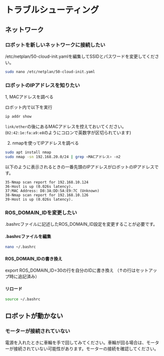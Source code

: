 # トラブルシューティング

## ネットワーク

### ロボットを新しいネットワークに接続したい

/etc/netplan/50-cloud-init.yamlを編集してSSIDとパスワードを変更してください。
```bash
sudo nano /etc/netplan/50-cloud-init.yaml
```

### ロボットのIPアドレスを知りたい

1, MACアドレスを調べる

ロボット内で以下を実行

```bash
ip addr show
```

`link/ether`の後にあるMACアドレスを控えておいてください。
(`02:42:1e:fa:a9:e8`のようにコロンで英数字が区切られています)


2. nmapを使ってIPアドレスを調べる
```bash
sudo apt install nmap
sudo nmap -sn 192.168.20.0/24 | grep <MACアドレス> -n2
```

以下のように表示されるときの一番先頭のIPアドレスがロボットのIPアドレスです。
```
35-Nmap scan report for 192.168.10.124
36-Host is up (0.026s latency).
37:MAC Address: D8:3A:DD:5A:E9:7C (Unknown)
38-Nmap scan report for 192.168.10.126
39-Host is up (0.026s latency).
```

### ROS_DOMAIN_IDを変更したい

.bashrcファイルに記述したROS_DOMAIN_ID設定を変更することが必要です。

#### .bashrcファイルを編集

```bash
nano ~/.bashrc
```

#### ROS_DOMAIN_IDの書き換え

export ROS_DOMAIN_ID=30の行を自分のIDに書き換え
（↑の行はセットアップ時に追記済み）

#### リロード

```bash
source ~/.bashrc
```



## ロボットが動かない

### モーターが接続されていない

電源を入れたときに車輪を手で回してみてください。車輪が回る場合は、モーターが接続されていない可能性があります。モーターの接続を確認してください。

### 